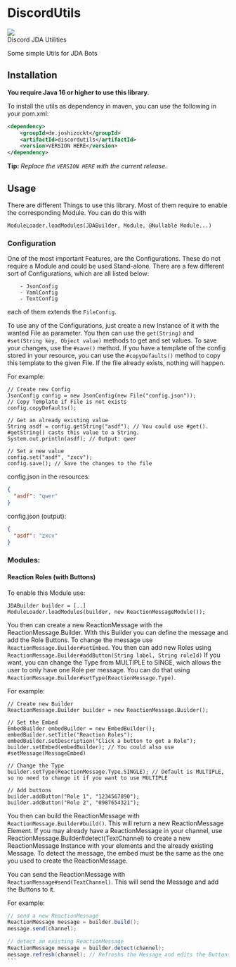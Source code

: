 # DiscordUtils
<a alt="Version:"><img src="https://img.shields.io/github/v/release/JoshiCodes/DiscordUtils"></a><br>
Discord JDA Utilities

Some simple Utils for JDA Bots


## Installation

**You require Java 16 or higher to use this library.**

To install the utils as dependency in maven, you can use the following in your pom.xml:

```xml
<dependency>
    <groupId>de.joshizockt</groupId>
    <artifactId>discordutils</artifactId>
    <version>VERSION HERE</version>
</dependency>
```
**Tip:** *Replace the `VERSION HERE` with the current release.*


## Usage
There are different Things to use this library. Most of them require to enable the corresponding Module.
You can do this with
```
ModuleLoader.loadModules(JDABuilder, Module, @Nullable Module...)
```

### Configuration
One of the most important Features, are the Configurations. These do not require a Module and could be used Stand-alone.
There are a few different sort of Configurations, which are all listed below:
```
    - JsonConfig
    - YamlConfig
    - TextConfig
```
each of them extends the `FileConfig`.

To use any of the Configurations, just create a new Instance of it with the wanted File as parameter.
You then can use the `get(String)` and `#set(String key, Object value)` methods to get and set values.
To save your changes, use the `#save()` method.
If you have a template of the config stored in your resource, you can use the `#copyDefaults()` method to copy this template to the given File. If the file already exists, nothing will happen.

For example:
```
// Create new Config
JsonConfig config = new JsonConfig(new File("config.json"));
// Copy Template if File is not exists
config.copyDefaults();

// Get an already existing value
String asdf = config.getString("asdf"); // You could use #get(). #getString() casts this value to a String.
System.out.println(asdf); // Output: qwer

// Set a new value
config.set("asdf", "zxcv");
config.save(); // Save the changes to the file

```
config.json in the resources:
```json
{
  "asdf": "qwer"
}
```
config.json (output):
```json
{
  "asdf": "zxcv"
}
```



### Modules:
#### Reaction Roles (with Buttons)
To enable this Module use:
```
JDABuilder builder = [..]
ModuleLoader.loadModules(builder, new ReactionMessageModule());
```

You then can create a new ReactionMessage with the ReactionMessage.Builder.
With this Builder you can define the message and add the Role Buttons.
To change the message use `ReactionMessage.Builder#setEmbed`.
You then can add new Roles using `ReactionMessage.Builder#addButton(String label, String roleId)`
If you want, you can change the Type from MULTIPLE to SINGE, wich allows the user to only have one Role per message.
You can do that using `ReactionMessage.Builder#setType(ReactionMessage.Type)`.

For example:
````
// Create new Builder
ReactionMessage.Builder builder = new ReactionMessage.Builder();

// Set the Embed
EmbedBuilder embedBuilder = new EmbedBuilder();
embedBuilder.setTitle("Reaction Roles");
embedBuilder.setDescription("Click a button to get a Role");
builder.setEmbed(embedBuilder); // You could also use #setMessage(MessageEmbed)

// Change the Type
builder.setType(ReactionMessage.Type.SINGLE); // Default is MULTIPLE, so no need to change it if you want to use MULTIPLE

// Add buttons
builder.addButton("Role 1", "1234567890");
builder.addButton("Role 2", "0987654321");
````

You then can build the ReactionMessage with `ReactionMessage.Builder#build()`. This will return a new ReactionMessage Element.
If you may already have a ReactionMessage in your channel, use ReactionMessage.Builder#detect(TextChannel) to create a new ReactionMessage Instance with your elements and the already existing Message.
To detect the message, the embed must be the same as the one you used to create the ReactionMessage.

You can send the ReactionMessage with `ReactionMessage#send(TextChannel)`. This will send the Message and add the Buttons to it.

For example:
````java
// send a new ReactionMessage
ReactionMessage message = builder.build();
message.send(channel);

// detect an existing ReactionMessage
ReactionMessage message = builder.detect(channel);
message.refresh(channel); // Refreshs the Message and edits the Buttons. Is called in #detect() already.
```
